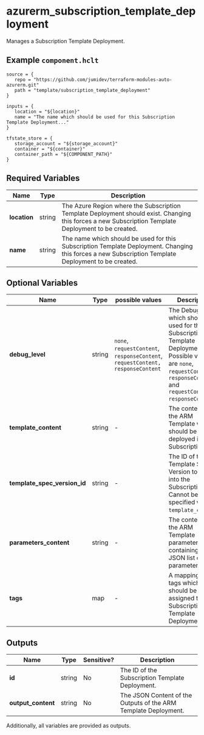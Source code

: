# azurerm_subscription_template_deployment

Manages a Subscription Template Deployment.

## Example `component.hclt`

```hcl
source = {
   repo = "https://github.com/jumidev/terraform-modules-auto-azurerm.git"   
   path = "template/subscription_template_deployment"   
}

inputs = {
   location = "${location}"   
   name = "The name which should be used for this Subscription Template Deployment..."   
}

tfstate_store = {
   storage_account = "${storage_account}"   
   container = "${container}"   
   container_path = "${COMPONENT_PATH}"   
}

```

## Required Variables

| Name | Type |  Description |
| ---- | --------- |  ----------- |
| **location** | string |  The Azure Region where the Subscription Template Deployment should exist. Changing this forces a new Subscription Template Deployment to be created. | 
| **name** | string |  The name which should be used for this Subscription Template Deployment. Changing this forces a new Subscription Template Deployment to be created. | 

## Optional Variables

| Name | Type |  possible values |  Description |
| ---- | --------- |  ----------- | ----------- |
| **debug_level** | string |  `none`, `requestContent`, `responseContent`, `requestContent, responseContent`  |  The Debug Level which should be used for this Subscription Template Deployment. Possible values are `none`, `requestContent`, `responseContent` and `requestContent, responseContent`. | 
| **template_content** | string |  -  |  The contents of the ARM Template which should be deployed into this Subscription. | 
| **template_spec_version_id** | string |  -  |  The ID of the Template Spec Version to deploy into the Subscription. Cannot be specified with `template_content`. | 
| **parameters_content** | string |  -  |  The contents of the ARM Template parameters file - containing a JSON list of parameters. | 
| **tags** | map |  -  |  A mapping of tags which should be assigned to the Subscription Template Deployment. | 



## Outputs

| Name | Type | Sensitive? | Description |
| ---- | ---- | --------- | --------- |
| **id** | string | No  | The ID of the Subscription Template Deployment. | 
| **output_content** | string | No  | The JSON Content of the Outputs of the ARM Template Deployment. | 

Additionally, all variables are provided as outputs.
